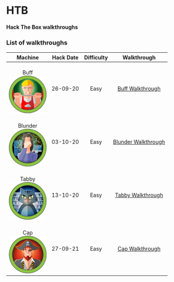 # HTB

**Hack The Box walkthroughs**

### List of walkthroughs

| Machine                                      | Hack Date | Difficulty | Walkthrough                         |
|:--------------------------------------------:|:---------:|:----------:|:-----------------------------------:|
| <br>Buff</br> ![buff](img/buff.png)          | 26-09-20  | Easy       | [Buff Walkthrough](./buff.md)       |
| <br>Blunder</br> ![blunder](img/blunder.png) | 03-10-20  | Easy       | [Blunder Walkthrough](./blunder.md) |
| <br>Tabby</br> ![buff](img/tabby.png)        | 13-10-20  | Easy       | [Tabby Walkthrough](./tabby.md)     |
| <br>Cap</br> ![Cap](img/cap.png)             | 27-09-21  | Easy       | [Cap Walkthrough](./cap.md)         |
